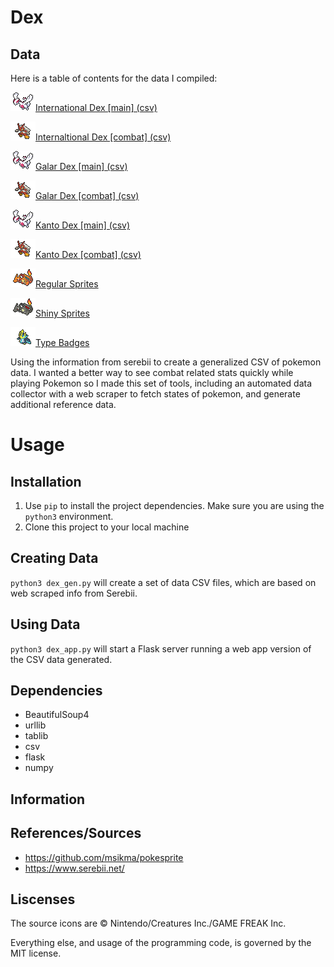 # Dex 

## Data
Here is a table of contents for the data I compiled:

![img](static/shiny/lugia.png)[International Dex [main] (csv)](data/base_dex_890.csv)

![img](static/shiny/blaziken.png)[Internaltional Dex [combat] (csv)](data/combat_dex_890.csv)

![img](static/shiny/lugia.png)[Galar Dex [main] (csv)](data/base_dex_galar.csv)

![img](static/shiny/blaziken.png)[Galar Dex [combat] (csv)](data/combat_dex_galar.csv)

![img](static/shiny/lugia.png)[Kanto Dex [main] (csv)](data/base_dex_kanto.csv)

![img](static/shiny/blaziken.png)[Kanto Dex [combat] (csv)](data/combat_dex_kanto.csv)

![img](static/regular/charizard.png)[Regular Sprites](dex_images.md#regular-sprites)

![img](static/shiny/charizard.png)[Shiny Sprites](dex_images.md#shiny-sprites)

![img](static/shiny/empoleon.png)[Type Badges](dex_images.md#type-badges)


Using the information from serebii to create a generalized CSV of pokemon data. I wanted a better way to see combat related stats quickly while playing Pokemon so I made this set of tools, including an automated data collector with a web scraper to fetch states of pokemon, and generate additional reference data.

# Usage
## Installation 
1. Use `pip` to install the project dependencies. Make sure you are using the `python3` environment.
2. Clone this project to your local machine

## Creating Data
`python3 dex_gen.py` will create a set of data CSV files, which are based on web scraped info from Serebii.

## Using Data
`python3 dex_app.py` will start a Flask server running a web app version of the CSV data generated.


## Dependencies
- BeautifulSoup4
- urllib
- tablib
- csv
- flask
- numpy


## Information

## References/Sources
- https://github.com/msikma/pokesprite
- https://www.serebii.net/

## Liscenses
The source icons are © Nintendo/Creatures Inc./GAME FREAK Inc.

Everything else, and usage of the programming code, is governed by the MIT license.